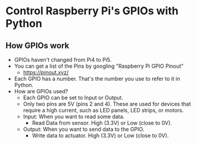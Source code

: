 # Control Raspberry Pi's GPIOs with Python

## How GPIOs work

* GPIOs haven't changed from Pi4 to Pi5.
* You can get a list of the Pins by googling "Raspberry Pi GPIO Pinout"
  * https://pinout.xyz/
* Each GPIO has a number. That's the number you use to refer to it in Python.
* How are GPIOs used?
  * Each GPIO can be set to Input or Output. 
  * Only two pins are 5V (pins 2 and 4). These are used for devices that require a high current, such as LED panels, LED strips, or motors.
  * Input: When you want to read some data.
    * Read Data from sensor. High (3.3V) or Low (close to 0V).  
  * Output: When you want to send data to the GPIO.
    * Write data to actuator. High (3.3V) or Low (close to 0V).

